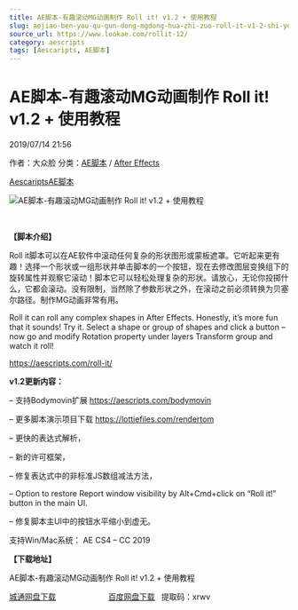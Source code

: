 ```yaml
---
title: AE脚本-有趣滚动MG动画制作 Roll it! v1.2 + 使用教程
slug: aejiao-ben-you-qu-gun-dong-mgdong-hua-zhi-zuo-roll-it-v1-2-shi-yong-jiao-cheng
source_url: https://www.lookae.com/rollit-12/
category: aescripts
tags: [Aescaripts, AE脚本]
---
```

# AE脚本-有趣滚动MG动画制作 Roll it! v1.2 + 使用教程

2019/07/14 21:56

作者：大众脸
分类：[AE脚本](https://www.lookae.com/after-effects/aescripts/) / [After Effects](https://www.lookae.com/after-effects/)

[Aescaripts](https://www.lookae.com/tag/aescaripts/)[AE脚本](https://www.lookae.com/tag/ae%e8%84%9a%e6%9c%ac/)

![AE脚本-有趣滚动MG动画制作 Roll it! v1.2 + 使用教程](https://www.lookae.com/wp-content/uploads/2019/04/Roll-it.jpg "AE脚本-有趣滚动MG动画制作 Roll it! v1.2 + 使用教程-LookAE.com")

﻿

**【脚本介绍】**

Roll it脚本可以在AE软件中滚动任何复杂的形状图形或蒙板遮罩。它听起来更有趣！选择一个形状或一组形状并单击脚本的一个按钮，现在去修改图层变换组下的旋转属性并观察它滚动！脚本它可以轻松处理复杂的形状。请放心，无论你投掷什么，它都会滚动。没有限制，当然除了参数形状之外，在滚动之前必须转换为贝塞尔路径。制作MG动画非常有用。

Roll it can roll any complex shapes in After Effects. Honestly, it’s more fun that it sounds! Try it. Select a shape or group of shapes and click a button – now go and modify Rotation property under layers Transform group and watch it roll!

https://aescripts.com/roll-it/

**v1.2更新内容：**

– 支持Bodymovin扩展 https://aescripts.com/bodymovin

– 更多脚本演示项目下载 https://lottiefiles.com/rendertom

– 更快的表达式解析，

– 新的许可框架，

– 修复表达式中的非标准JS数组减法方法，

– Option to restore Report window visibility by Alt+Cmd+click on “Roll it!” button in the main UI.

– 修复脚本主UI中的按钮水平缩小到虚无。

支持Win/Mac系统： AE CS4 – CC 2019

**【下载地址】**

AE脚本-有趣滚动MG动画制作 Roll it! v1.2 + 使用教程

[城通网盘下载](https://lookae.ctfile.com/fs/680462-387622538)                        [百度网盘下载](https://pan.baidu.com/s/1s8V-8SaPf8on7ig6tyaUsQ)   提取码：xrwv

